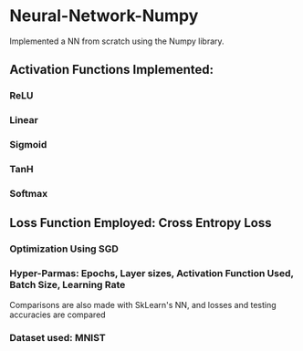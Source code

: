 # Neural-Network-Numpy
Implemented a NN from scratch using the Numpy library.

## Activation Functions Implemented:

### ReLU
### Linear
### Sigmoid
### TanH
### Softmax

## Loss Function Employed: Cross Entropy Loss
### Optimization Using SGD

### Hyper-Parmas: Epochs, Layer sizes, Activation Function Used, Batch Size, Learning Rate

Comparisons are also made with SkLearn's NN, and losses and testing accuracies are compared

### Dataset used: MNIST
